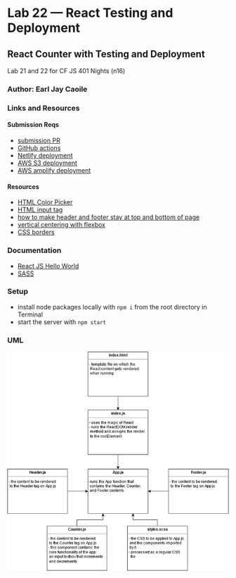 # Lab 22 — React Testing and Deployment

## React Counter with Testing and Deployment

Lab 21 and 22 for CF JS 401 Nights (n16)

### Author: Earl Jay Caoile

### Links and Resources

#### Submission Reqs

- [submission PR](https://github.com/earljay-caoile-401-advanced-javascript/react-counter/pull/2)
- [GitHub actions](https://github.com/earljay-caoile-401-advanced-javascript/react-counter/actions)
- [Netlify deployment](https://vigorous-swanson-a5a653.netlify.app/)
- [AWS S3 deployment](http://ecaoile-cf-js-stuff.s3-website-us-west-2.amazonaws.com/)
- [AWS amplify deployment](https://rev-02.d27dmb8bp629dg.amplifyapp.com/)

#### Resources

- [HTML Color Picker](https://www.w3schools.com/colors/colors_picker.asp)
- [HTML input tag](https://www.w3schools.com/tags/tag_input.asp)
- [how to make header and footer stay at top and bottom of page](https://stackoverflow.com/questions/643879/css-to-make-html-page-footer-stay-at-bottom-of-the-page-with-a-minimum-height-b)
- [vertical centering with flexbox](https://philipwalton.github.io/solved-by-flexbox/demos/vertical-centering/)
- [CSS borders](https://www.w3schools.com/css/css_border.asp)

### Documentation

- [React JS Hello World](https://reactjs.org/docs/hello-world.html)
- [SASS](https://sass-lang.com/)

### Setup

- install node packages locally with `npm i` from the root directory in Terminal
- start the server with `npm start`

### UML

![UML Image](lab-22-uml.png "uml diagram")
